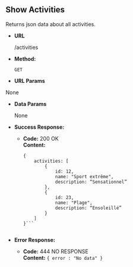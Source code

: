 **Show Activities**
----
  Returns json data about all activities.


* **URL**

  /activities


* **Method:**

  `GET`


*  **URL Params**

  None


* **Data Params**

  None


* **Success Response:**

  * **Code:** 200 OK <br />
    **Content:**
    ```
    {
        activities: [
            {
                id: 12,
                name: "Sport extrême",
                description: “Sensationnel”
            },
            {
                id: 23,
                name: "Plage",
                description: “Ensoleillé”
            }
        ]
    }```


* **Error Response:**

  * **Code:** 444 NO RESPONSE <br />
    **Content:** `{ error : "No data" }`
